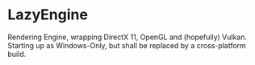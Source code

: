 # LazyEngine
Rendering Engine, wrapping DirectX 11, OpenGL and (hopefully) Vulkan. Starting up as Windows-Only, but shall be replaced by a cross-platform build.
